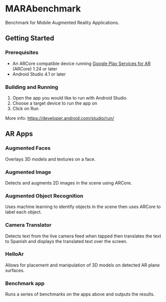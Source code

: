 # MARAbenchmark
Benchmark for Mobile Augmented Reality Applications.

## Getting Started

### Prerequisites
 * An ARCore compatible device running [Google Play Services for AR](https://play.google.com/store/apps/details?id=com.google.ar.core) (ARCore) 1.24 or later
 * Android Studio 4.1 or later

### Building and Running
1. Open the app you would like to run with Android Studio
2. Choose a target device to run the app on
3. Click on Run

More info: https://developer.android.com/studio/run/

## AR Apps

### Augmented Faces
Overlays 3D models and textures on a face.

### Augmented Image
Detects and augments 2D images in the scene using ARCore.

### Augmented Object Recognition
Uses machine learning to identify objects in the scene then uses ARCore to label each object.

### Camera Translator
Detects text from the live camera feed when tapped then translates the text to Spanish and displays the translated text over the screen.

### HelloAr
Allows for placement and manipulation of 3D models on detected AR plane surfaces.

### Benchmark app
Runs a series of benchmarks on the apps above and outputs the results.
